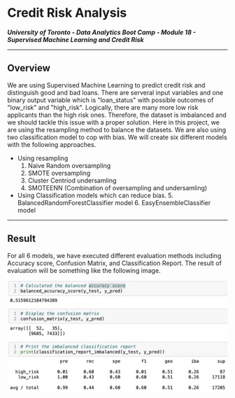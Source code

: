 # Credit Risk Analysis

***University of Toronto - Data Analytics Boot Camp - Module 18 - Supervised Machine Learning and Credit Risk***

---

## Overview

We are using Supervised Machine Learning to predict credit risk and distinguish good and bad loans. There are serveral input variables and one binary output variable which is "loan_status" with possible outcomes of "low_risk" and "high_risk".
Logically, there are many more low risk applicants than the high risk ones. Therefore, the dataset is imbalanced and we should tackle this issue with a proper solution. Here in this project, we are using the resampling method to balance the datasets. We are also using two classification model to cop with bias.
We will create six different models with the following approaches.
  * Using resampling
    1. Naive Random oversampling
    2. SMOTE oversampling
    3. Cluster Centriod undersamling
    4. SMOTEENN (Combination of oversampling and undersamling)
  * Using Classification models which can reduce bias.
    5. BalancedRandomForestClassifier model
    6. EasyEnsembleClassifier model
    
---

## Result

For all 6 models, we have executed different evaluation methods including Accuracy score, Confusion Matrix, and Classification Report.
The result of evaluation will be something like the following image.

![](Images/evaluation.png)
